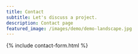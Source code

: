 ```yaml
---
title: Contact
subtitle: Let's discuss a project.   
description: Contact page
featured_image: /images/demo/demo-landscape.jpg
---
```


{% include contact-form.html %}

